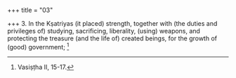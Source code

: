 +++
title = "03"

+++
3. In the Kṣatriyas (it placed) strength, together with (the duties and privileges of) studying, sacrificing, liberality, (using) weapons, and protecting the treasure (and the life of) created beings, for the growth of (good) government; [^3] 


[^3]:  Vasiṣṭha II, 15-17.
